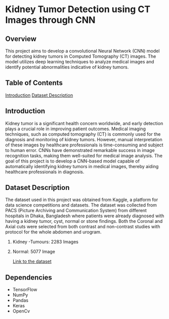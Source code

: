 ﻿# Kidney Tumor Detection using CT Images through CNN

## Overview
This project aims to develop a convolutional Neural Network (CNN) model for detecting kidney tumors in Computed Tomography (CT) images. The model utilizes deep learning techniques to analyze medical images and identify potential abnormalities indicative of kidney tumors.

## Table of Contents
[Introduction](https://github.com/KLE-tech-students/Kidney-Tumor-Detection-using-CT-Images-through-CNN?tab=readme-ov-file#introduction)
[Dataset Description](https://github.com/KLE-tech-students/Kidney-Tumor-Detection-using-CT-Images-through-CNN?tab=readme-ov-file#dependencies)

## Introduction
Kidney tumor is a significant health concern worldwide, and early detection plays a crucial role in improving patient outcomes. Medical imaging techniques, such as computed tomography (CT) is commonly used for the diagnosis and monitoring of kidney tumors. However, manual interpretation of these images by healthcare professionals is time-consuming and subject to human error. CNNs have demonstrated remarkable success in image recognition tasks, making them well-suited for medical image analysis. The goal of this project is to develop a CNN-based model capable of automatically identifying kidney tumors in medical images, thereby aiding healthcare professionals in diagnosis.

## Dataset Description
The dataset used in this project was obtained from Kaggle, a platform for data science competitions and datasets.
The dataset was collected from PACS (Picture Archiving and Communication System) from different hospitals in Dhaka, Bangladesh where patients were already diagnosed with having a kidney tumor, cyst, normal or stone findings. Both the Coronal and Axial cuts were selected from both contrast and non-contrast studies with protocol for the whole abdomen and urogram.

1. Kidney -Tumours: 2283 Images

2. Normal: 5077 Image

   [Link to the dataset](https://www.kaggle.com/code/osinachichibuor/kidney-diseases-0-999) 

## Dependencies
+ TensorFlow
+ NumPy
+ Pandas
+ Keras
+ OpenCv
